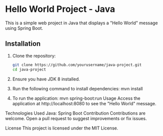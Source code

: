 
# Hello World Project - Java

This is a simple web project in Java that displays a "Hello World" message using Spring Boot.

## Installation

1. Clone the repository:
   ```bash
   git clone https://github.com/yourusername/java-project.git
   cd java-project
2. Ensure you have JDK 8 installed.

3. Run the following command to install dependencies:
   mvn install
4. To run the application:
   mvn spring-boot:run
Usage
Access the application at http://localhost:8080 to see the "Hello World" message.

Technologies Used
Java: Spring Boot
Contribution
Contributions are welcome. Open a pull request to suggest improvements or fix issues.

License
This project is licensed under the MIT License.
